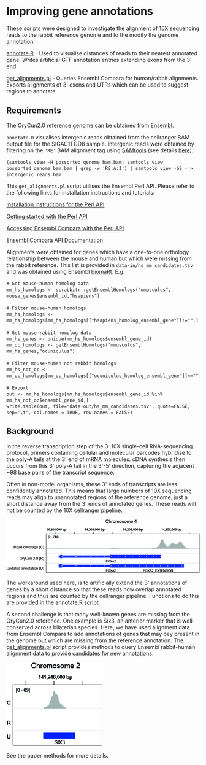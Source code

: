 # Improving gene annotations

These scripts were designed to investigate the alignment of 10X sequencing reads to the rabbit reference genome and to the modify the genome annotation.

[annotate.R](src/annotate.R) - Used to visualise distances of reads to their nearest annotated gene. Writes artificial GTF annotation entries extending exons from the 3' end.

[get_alignments.pl](src/get_alignments.pl) - Queries Ensembl Compara for human/rabbit alignments. Exports alignments of 3' exons and UTRs which can be used to suggest regions to annotate.


## Requirements

The OryCun2.0 reference genome can be obtained from [Ensembl](https://www.ensembl.org/Oryctolagus_cuniculus/Info/Index).

`annotate.R` visualises intergenic reads obtained from the cellranger BAM output file for the SIGAC11 GD8 sample. Intergenic reads were obtained by filtering on the `'RE'` BAM alignment tag using [SAMtools](http://www.htslib.org/) (see details [here](https://support.10xgenomics.com/single-cell-gene-expression/software/pipelines/latest/output/bam#bam-align-tags)).

    (samtools view -H possorted_genome_bam.bam; samtools view possorted_genome_bam.bam | grep -w 'RE:A:I') | samtools view -bS - > intergenic_reads.bam

This `get_alignments.pl` script utilises the Ensembl Perl API. Please refer to the following links for installation instructions and tutorials:

[Installation instructions for the Perl API](http://www.ensembl.org/info/docs/api/api_installation.html)

[Getting started with the Perl API](http://www.ensembl.org/info/docs/api/general_instructions.html)

[Accessing Ensembl Compara with the Perl API](http://www.ensembl.org/info/docs/api/compara/compara_tutorial.html)

[Ensembl Compara API Documentation](http://www.ensembl.org/info/docs/Doxygen/compara-api/index.html)

Alignments were obtained for genes which have a one-to-one orthology relationship between the mouse and human but which were missing from the rabbit reference. This list is provided in `data-in/hs_mm_candidates.tsv` and was obtained using Ensembl [biomaRt](https://bioconductor.org/packages/release/bioc/html/biomaRt.html). E.g.

    # Get mouse-human homolog data
    mm_hs_homologs <- scrabbitr::getEnsemblHomologs("mmusculus", mouse_genes$ensembl_id,"hsapiens")

    # Filter mouse-human homologs
    mm_hs_homologs <- mm_hs_homologs[mm_hs_homologs[["hsapiens_homolog_ensembl_gene"]]!="",]

    # Get mouse-rabbit homolog data
    mm_hs_genes <- unique(mm_hs_homologs$ensembl_gene_id)
    mm_oc_homologs <- getEnsemblHomologs("mmusculus", mm_hs_genes,"ocuniculus")

    # Filter mouse-human not rabbit homologs
    mm_hs_not_oc <- mm_oc_homologs[mm_oc_homologs[["ocuniculus_homolog_ensembl_gene"]]=="",]

    # Export
    out <- mm_hs_homologs[mm_hs_homologs$ensembl_gene_id %in% mm_hs_not_oc$ensembl_gene_id,]
    write.table(out, file="data-out/hs_mm_candidates.tsv", quote=FALSE, sep='\t', col.names = TRUE, row.names = FALSE)


## Background

In the reverse transcription step of the 3' 10X single-cell RNA-sequencing protocol, primers containing cellular and molecular barcodes hybridise to the poly-A tails at the 3' end of mRNA molecules. cDNA synthesis then occurs from this 3' poly-A tail in the 3'-5' direction, capturing the adjacent \~98 base pairs of the transcript sequence.

Often in non-model organisms, these 3' ends of transcripts are less confidently annotated. This means that large numbers of 10X sequencing reads may align to unannotated regions of the reference genome, just a short distance away from the 3' ends of annotated genes. These reads will not be counted by the 10X cellranger pipeline.

![FOXA2 annotation](res/foxa2_annotation.jpg)

The workaround used here, is to artificially extend the 3' annotations of genes by a short distance so that these reads now overlap annotated regions and thus are counted by the cellranger pipeline. Functions to do this are provided in the [annotate.R](src/annotate.R) script.

A second challenge is that many well-known genes are missing from the OryCun2.0 reference. One example is Six3, an anterior marker that is well-conserved across bilaterian species. Here, we have used alignment data from Ensembl Compara to add annotations of genes that may bey present in the genome but which are missing from the reference annotation. The [get_alignments.pl](src/get_alignments.pl) script provides methods to query Ensembl rabbit-human alignment data to provide candidates for new annotations.

![FOXA2 annotation](res/six3_annotation.jpg)

See the paper methods for more details.
